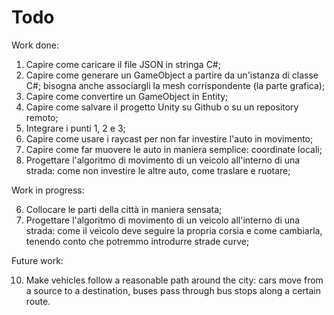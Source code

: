 # Todo

Work done:

1. Capire come caricare il file JSON in stringa C#;
2. Capire come generare un GameObject a partire da un'istanza di classe C#; bisogna anche associargli la mesh corrispondente (la parte grafica);
3. Capire come convertire un GameObject in Entity;
4. Capire come salvare il progetto Unity su Github o su un repository remoto;
5. Integrare i punti 1, 2 e 3;
8. Capire come usare i raycast per non far investire l'auto in movimento;
9. Capire come far muovere le auto in maniera semplice: coordinate locali;
7. Progettare l'algoritmo di movimento di un veicolo all'interno di una strada: come non investire le altre auto, come traslare e ruotare;

Work in progress:

6. Collocare le parti della città in maniera sensata;
7. Progettare l'algoritmo di movimento di un veicolo all'interno di una strada: come il veicolo deve seguire la propria corsia e come cambiarla, tenendo conto che potremmo introdurre strade curve;

Future work:

10. Make vehicles follow a reasonable path around the city: cars move from a source to a destination, buses pass through bus stops along a certain route.